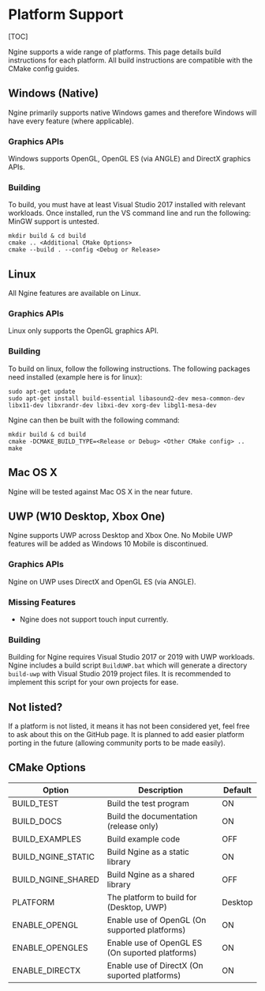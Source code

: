 Platform Support
================

[TOC]

Ngine supports a wide range of platforms. This page details build instructions for each platform.
All build instructions are compatible with the CMake config guides.

## Windows (Native)
Ngine primarily supports native Windows games and therefore Windows will have every feature (where applicable).

### Graphics APIs
Windows supports OpenGL, OpenGL ES (via ANGLE) and DirectX graphics APIs.

### Building
To build, you must have at least Visual Studio 2017 installed with relevant workloads. Once installed, run the VS command line and run the following:
MinGW support is untested.
```
mkdir build & cd build
cmake .. <Additional CMake Options>
cmake --build . --config <Debug or Release>
```

## Linux
All Ngine features are available on Linux.

### Graphics APIs
Linux only supports the OpenGL graphics API.

### Building
To build on linux, follow the following instructions.
The following packages need installed (example here is for linux):
```
sudo apt-get update
sudo apt-get install build-essential libasound2-dev mesa-common-dev libx11-dev libxrandr-dev libxi-dev xorg-dev libgl1-mesa-dev
```
Ngine can then be built with the following command:
```
mkdir build & cd build
cmake -DCMAKE_BUILD_TYPE=<Release or Debug> <Other CMake config> ..
make
```

## Mac OS X
Ngine will be tested against Mac OS X in the near future.

## UWP (W10 Desktop, Xbox One)
Ngine supports UWP across Desktop and Xbox One. No Mobile UWP features will be added as Windows 10 Mobile is discontinued.

### Graphics APIs
Ngine on UWP uses DirectX and OpenGL ES (via ANGLE).

### Missing Features
- Ngine does not support touch input currently.

### Building
Building for Ngine requires Visual Studio 2017 or 2019 with UWP workloads.
Ngine includes a build script `BuildUWP.bat` which will generate a directory `build-uwp` with Visual Studio 2019 project files.
It is recommended to implement this script for your own projects for ease.

## Not listed?
If a platform is not listed, it means it has not been considered yet, feel free to ask about this on the GitHub page.
It is planned to add easier platform porting in the future (allowing community ports to be made easily).

## CMake Options
| Option             | Description                                      | Default |
| ------------------ | ------------------------------------------------ | ------- |
| BUILD_TEST         | Build the test program                           | ON      |
| BUILD_DOCS         | Build the documentation (release only)           | ON      |
| BUILD_EXAMPLES     | Build example code                               | OFF     |
| BUILD_NGINE_STATIC | Build Ngine as a static library                  | ON      |
| BUILD_NGINE_SHARED | Build Ngine as a shared library                  | OFF     |
| PLATFORM           | The platform to build for (Desktop, UWP)         | Desktop |
| ENABLE_OPENGL      | Enable use of OpenGL (On supported platforms)    | ON      |
| ENABLE_OPENGLES    | Enable use of OpenGL ES (On suported platforms)  | ON      |
| ENABLE_DIRECTX     | Enable use of DirectX (On suported platforms)    | ON      |
